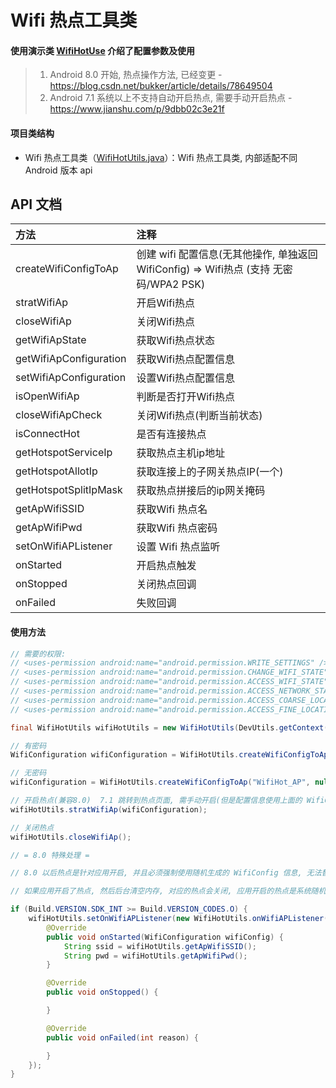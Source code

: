 # Wifi 热点工具类

#### 使用演示类 [WifiHotUse](https://github.com/afkT/DevUtils/blob/master/app/src/main/java/com/dev/utils/wifi/WifiHotUse.java) 介绍了配置参数及使用

> 1. Android 8.0 开始, 热点操作方法, 已经变更 - https://blog.csdn.net/bukker/article/details/78649504
> 2. Android 7.1 系统以上不支持自动开启热点, 需要手动开启热点 - https://www.jianshu.com/p/9dbb02c3e21f

#### 项目类结构

* Wifi 热点工具类（[WifiHotUtils.java](https://github.com/afkT/DevUtils/blob/master/DevLibUtils/src/main/java/dev/utils/app/wifi/WifiHotUtils.java)）：Wifi 热点工具类, 内部适配不同 Android 版本 api

## API 文档

| 方法 | 注释 |
| :- | :- |
| createWifiConfigToAp | 创建 wifi 配置信息(无其他操作, 单独返回 WifiConfig) => Wifi热点 (支持 无密码/WPA2 PSK) |
| stratWifiAp | 开启Wifi热点 |
| closeWifiAp | 关闭Wifi热点 |
| getWifiApState | 获取Wifi热点状态 |
| getWifiApConfiguration | 获取Wifi热点配置信息 |
| setWifiApConfiguration | 设置Wifi热点配置信息 |
| isOpenWifiAp | 判断是否打开Wifi热点 |
| closeWifiApCheck | 关闭Wifi热点(判断当前状态) |
| isConnectHot | 是否有连接热点 |
| getHotspotServiceIp | 获取热点主机ip地址 |
| getHotspotAllotIp | 获取连接上的子网关热点IP(一个) |
| getHotspotSplitIpMask | 获取热点拼接后的ip网关掩码 |
| getApWifiSSID | 获取Wifi 热点名 |
| getApWifiPwd | 获取Wifi 热点密码 |
| setOnWifiAPListener | 设置 Wifi 热点监听 |
| onStarted | 开启热点触发 |
| onStopped | 关闭热点回调 |
| onFailed | 失败回调 |

#### 使用方法
```java
// 需要的权限:
// <uses-permission android:name="android.permission.WRITE_SETTINGS" />
// <uses-permission android:name="android.permission.CHANGE_WIFI_STATE" />
// <uses-permission android:name="android.permission.ACCESS_WIFI_STATE" />
// <uses-permission android:name="android.permission.ACCESS_NETWORK_STATE" />
// <uses-permission android:name="android.permission.ACCESS_COARSE_LOCATION"/>
// <uses-permission android:name="android.permission.ACCESS_FINE_LOCATION"/>

final WifiHotUtils wifiHotUtils = new WifiHotUtils(DevUtils.getContext());

// 有密码
WifiConfiguration wifiConfiguration = WifiHotUtils.createWifiConfigToAp("WifiHot_AP", "123456789");

// 无密码
wifiConfiguration = WifiHotUtils.createWifiConfigToAp("WifiHot_AP", null);

// 开启热点(兼容8.0)  7.1 跳转到热点页面, 需手动开启(但是配置信息使用上面的 WifiConfig)
wifiHotUtils.stratWifiAp(wifiConfiguration);

// 关闭热点
wifiHotUtils.closeWifiAp();

// = 8.0 特殊处理 =

// 8.0 以后热点是针对应用开启, 并且必须强制使用随机生成的 WifiConfig 信息, 无法替换

// 如果应用开启了热点, 然后后台清空内存, 对应的热点会关闭, 应用开启的热点是系统随机的, 不影响系统设置中的热点配置信息

if (Build.VERSION.SDK_INT >= Build.VERSION_CODES.O) {
    wifiHotUtils.setOnWifiAPListener(new WifiHotUtils.onWifiAPListener() {
        @Override
        public void onStarted(WifiConfiguration wifiConfig) {
            String ssid = wifiHotUtils.getApWifiSSID();
            String pwd = wifiHotUtils.getApWifiPwd();
        }

        @Override
        public void onStopped() {

        }

        @Override
        public void onFailed(int reason) {

        }
    });
}
```